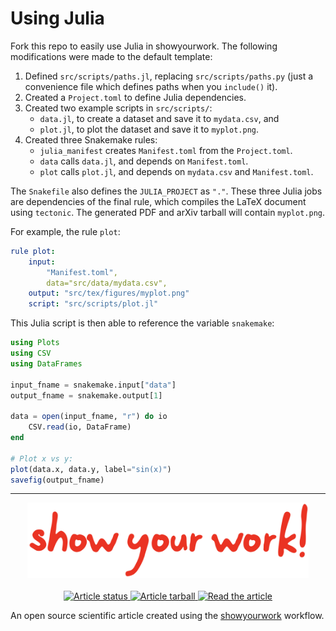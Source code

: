 # Using Julia

Fork this repo to easily use Julia in showyourwork. The following modifications were made to the default template:

1. Defined `src/scripts/paths.jl`, replacing `src/scripts/paths.py` (just a convenience file which defines paths when you `include()` it).
1. Created a `Project.toml` to define Julia dependencies.
1. Created two example scripts in `src/scripts/`:
    - `data.jl`, to create a dataset and save it to `mydata.csv`, and
    - `plot.jl`, to plot the dataset and save it to `myplot.png`.
1. Created three Snakemake rules:
    - `julia_manifest` creates `Manifest.toml` from the `Project.toml`.
    - `data` calls `data.jl`, and depends on `Manifest.toml`.
    - `plot` calls `plot.jl`, and depends on `mydata.csv` and `Manifest.toml`.
  
The `Snakefile` also defines the `JULIA_PROJECT` as `"."`.
These three Julia jobs are dependencies of the final rule, which compiles the LaTeX document using `tectonic`.
The generated PDF and arXiv tarball will contain `myplot.png`.

For example, the rule `plot`:

```yaml
rule plot:
    input:
        "Manifest.toml",
        data="src/data/mydata.csv",
    output: "src/tex/figures/myplot.png"
    script: "src/scripts/plot.jl"
```

This Julia script is then able to reference the variable `snakemake`:

```julia
using Plots
using CSV
using DataFrames

input_fname = snakemake.input["data"]
output_fname = snakemake.output[1]

data = open(input_fname, "r") do io
    CSV.read(io, DataFrame)
end

# Plot x vs y:
plot(data.x, data.y, label="sin(x)")
savefig(output_fname)
```


---

<p align="center">
<a href="https://github.com/showyourwork/showyourwork">
<img width = "450" src="https://raw.githubusercontent.com/showyourwork/.github/main/images/showyourwork.png" alt="showyourwork"/>
</a>
<br>
<br>
<a href="https://github.com/MilesCranmer/showyourwork_julia_example/actions/workflows/build.yml">
<img src="https://github.com/MilesCranmer/showyourwork_julia_example/actions/workflows/build.yml/badge.svg?branch=main" alt="Article status"/>
</a>
<a href="https://github.com/MilesCranmer/showyourwork_julia_example/raw/main-pdf/arxiv.tar.gz">
<img src="https://img.shields.io/badge/article-tarball-blue.svg?style=flat" alt="Article tarball"/>
</a>
<a href="https://github.com/MilesCranmer/showyourwork_julia_example/raw/main-pdf/ms.pdf">
<img src="https://img.shields.io/badge/article-pdf-blue.svg?style=flat" alt="Read the article"/>
</a>
</p>

An open source scientific article created using the [showyourwork](https://github.com/showyourwork/showyourwork) workflow.
